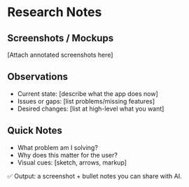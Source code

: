 # Research Notes

## Screenshots / Mockups
[Attach annotated screenshots here]

## Observations
- Current state: [describe what the app does now]
- Issues or gaps: [list problems/missing features]
- Desired changes: [list at high-level what you want]

## Quick Notes
- What problem am I solving?
- Why does this matter for the user?
- Visual cues: [sketch, arrows, markup]

✅ Output: a screenshot + bullet notes you can share with AI.

